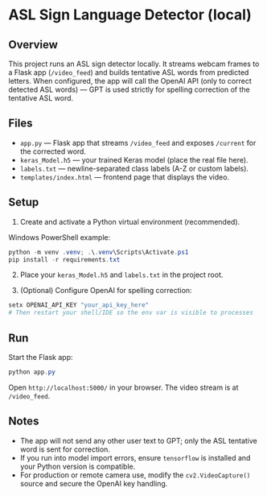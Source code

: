 # ASL Sign Language Detector (local)

Overview
--------
This project runs an ASL sign detector locally. It streams webcam frames to a Flask app (`/video_feed`) and builds tentative ASL words from predicted letters. When configured, the app will call the OpenAI API (only to correct detected ASL words) — GPT is used strictly for spelling correction of the tentative ASL word.

Files
-----
- `app.py` — Flask app that streams `/video_feed` and exposes `/current` for the corrected word.
- `keras_Model.h5` — your trained Keras model (place the real file here).
- `labels.txt` — newline-separated class labels (A-Z or custom labels).
- `templates/index.html` — frontend page that displays the video.

Setup
-----
1. Create and activate a Python virtual environment (recommended).

Windows PowerShell example:

```powershell
python -m venv .venv; .\.venv\Scripts\Activate.ps1
pip install -r requirements.txt
```

2. Place your `keras_Model.h5` and `labels.txt` in the project root.

3. (Optional) Configure OpenAI for spelling correction:

```powershell
setx OPENAI_API_KEY "your_api_key_here"
# Then restart your shell/IDE so the env var is visible to processes
```

Run
---
Start the Flask app:

```powershell
python app.py
```

Open `http://localhost:5000/` in your browser. The video stream is at `/video_feed`.

Notes
-----
- The app will not send any other user text to GPT; only the ASL tentative word is sent for correction.
- If you run into model import errors, ensure `tensorflow` is installed and your Python version is compatible.
- For production or remote camera use, modify the `cv2.VideoCapture()` source and secure the OpenAI key handling.
